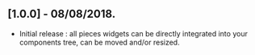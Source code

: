 ## [1.0.0] - 08/08/2018.

* Initial release : all pieces widgets can be directly integrated into your components tree, can be
moved and/or resized.
